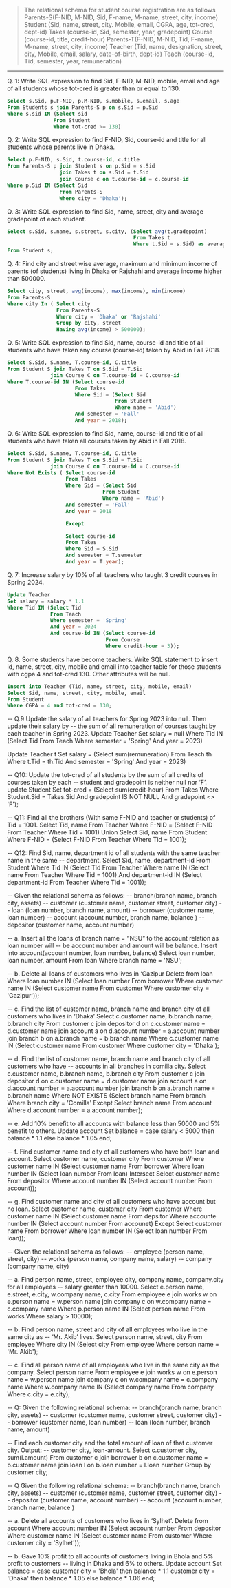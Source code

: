 > The relational schema for student course registration are as follows
> Parents-S(F-NID, M-NID, Sid, F-name, M-name, street, city, income)
> Student (Sid, name, street, city. Mobile, email, CGPA, age, tot-cred, dept-id)
> Takes (course-id, Sid, semester, year, gradepoint)
> Course (course-id, title, credit-hour)
> Parents-T(F-NID, M-NID, Tid, F-name, M-name, street, city, income)
> Teacher (Tid, name, designation, street, city, Mobile, email, salary, date-of-birth, dept-id)
> Teach (course-id, Tid, semester, year, remuneration)

--------------------------------------------

Q. 1: Write SQL expression to find Sid, F-NID, M-NID, mobile, email and age of all
students whose tot-cred is greater than or equal to 130.

```sql
Select s.Sid, p.F-NID, p.M-NID, s.mobile, s.email, s.age
From Students s join Parents-S p on s.Sid = p.Sid
Where s.sid IN (Select sid 
               From Student
               Where tot-cred >= 130)
```

Q. 2: Write SQL expression to find F-NID, Sid, course-id and title for all students whose
parents live in Dhaka.

```sql
Select p.F-NID, s.Sid, t.course-id, c.title
From Parents-S p join Student s on p.Sid = s.Sid
                 join Takes t on s.Sid = t.Sid
                 join Course c on t.course-id = c.course-id
Where p.Sid IN (Select Sid
                 From Parents-S
                 Where city = 'Dhaka');
```

Q. 3: Write SQL expression to find Sid, name, street, city and average gradepoint of each student.

```sql
Select s.Sid, s.name, s.street, s.city, (Select avg(t.gradepoint)
                                         From Takes t
                                         Where t.Sid = s.Sid) as average_gradepoint
From Student s;
```

Q. 4: Find city and street wise average, maximum and minimum income of parents (of students) 
living in Dhaka or Rajshahi and average income higher than 500000.

```sql
Select city, street, avg(income), max(income), min(income)
From Parents-S
Where city In ( Select city 
                From Parents-S 
                Where city = 'Dhaka' or 'Rajshahi'
                Group by city, street
                Having avg(income) > 500000);
```

Q. 5: Write SQL expression to find Sid, name, course-id and title of all students who have
taken any course (course-id) taken by Abid in Fall 2018.

```sql
Select S.Sid, S.name, T.course-id, C.title
From Student S join Takes T on S.Sid = T.Sid
              join Course C on T.course-id = C.course-id
Where T.course-id IN (Select course-id
                      From Takes
                      Where Sid = (Select Sid
                                   From Student
                                   Where name = 'Abid')
                      And semester = 'Fall'
                      And year = 2018);
```
Q. 6: Write SQL expression to find Sid, name, course-id and title of all students who have
taken all courses taken by Abid in Fall 2018.

```sql
Select S.Sid, S.name, T.course-id, C.title
From Student S join Takes T on S.Sid = T.Sid
              join Course C on T.course-id = C.course-id
Where Not Exists ( Select course-id 
                   From Takes
                   Where Sid = (Select Sid
                               From Student
                               Where name = 'Abid')
                   And semester = 'Fall'
                   And year = 2018

                   Except

                   Select course-id
                   From Takes
                   Where Sid = S.Sid
                   And semester = T.semester
                   And year = T.year);
```
Q. 7: Increase salary by 10% of all teachers who taught 3 credit courses in Spring 2024.

```sql
Update Teacher
Set salary = salary * 1.1
Where Tid IN (Select Tid
              From Teach
              Where semester = 'Spring'
              And year = 2024
              And course-id IN (Select course-id
                                From Course
                                Where credit-hour = 3));
```

Q. 8. Some students have become teachers. Write SQL statement to insert id, name, street,
city, mobile and email into teacher table for those students with cgpa 4 and tot-cred 130.
Other attributes will be null.

```sql
Insert into Teacher (Tid, name, street, city, mobile, email)
Select Sid, name, street, city, mobile, email
From Student
Where CGPA = 4 and tot-cred = 130;
```

-- Q.9 Update the salary of all teachers for Spring 2023 into null. Then update their salary by
-- the sum of all remuneration of courses taught by each teacher in Spring 2023.
Update Teacher
Set salary = null
Where Tid IN (Select Tid
              From Teach
              Where semester = 'Spring'
              And year = 2023)

Update Teacher t
Set salary = (Select sum(remuneration)
              From Teach th
              Where t.Tid = th.Tid
              And semester = 'Spring'
              And year = 2023)

-- Q10: Update the tot-cred of all students by the sum of all credits of courses taken by each
-- student and gradepoint is neither null nor ‘F’.
update Student
Set tot-cred = (Select sum(credit-hour)
                From Takes
                Where Student.Sid = Takes.Sid
                And gradepoint IS NOT NULL
                And gradepoint <> 'F');


-- Q11: Find all the brothers (With same F-NID and teacher or students) of Tid = 1001.
Select Tid, name
From Teacher
Where F-NID = (Select F-NID
               From Teacher
               Where Tid = 1001)
Union
Select Sid, name
From Student
Where F-NID = (Select F-NID
               From Teacher
               Where Tid = 1001);

-- Q12: Find Sid, name, department id of all students with the same teacher name in the same 
-- department.
Select Sid, name, department-id
From Student
Where Tid IN (Select Tid
              From Teacher
              Where name IN (Select name
                             From Teacher
                             Where Tid = 1001)
              And department-id IN (Select department-id
                                    From Teacher
                                    Where Tid = 1001));



-- Given the relational schema as follows:
-- branch(branch name, branch city, assets)
-- customer (customer name, customer street, customer city)
-- loan (loan number, branch name, amount)
-- borrower (customer name, loan number)
-- account (account number, branch name, balance )
-- depositor (customer name, account number)

-- a. Insert all the loans of branch name = “NSU” to the account relation as loan number will 
-- be account number and amount will be balance.
Insert into account(account number, loan number, balance)
Select loan number, loan number, amount
From loan
Where branch name = 'NSU';

-- b. Delete all loans of customers who lives in ‘Gazipur
Delete from loan
Where loan number IN (Select loan number
                      From borrower
                      Where customer name IN (Select customer name
                                              From customer
                                              Where customer city = 'Gazipur'));

-- c. Find the list of customer name, branch name and branch city of all customers who lives in ‘Dhaka’
Select c.customer name, b.branch name, b.branch city
From customer c join depositor d on c.customer name = d.customer name
                join account a on d.account number = a.account number
                join branch b on a.branch name = b.branch name
Where c.customer name IN (Select customer name
                          From customer
                          Where customer city = 'Dhaka');


-- d. Find the list of customer name, branch name and branch city of all customers who have 
-- accounts in all branches in comilla city.
Select c.customer name, b.branch name, b.branch city
From customer c join depositor d on c.customer name = d.customer name
                join account a on d.account number = a.account number
                join branch b on a.branch name = b.branch name
Where NOT EXISTS (Select branch name
                  From branch
                  Where branch city = 'Comilla'
                    Except
                  Select branch name
                  From account
                  Where d.account number = a.account number);

-- e. Add 10% benefit to all accounts with balance less than 50000 and 5% benefit to others.
Update account
Set balance =  case 
               salary < 5000 then balance * 1.1
               else balance * 1.05
               end;

-- f. Find customer name and city of all customers who have both loan and account.
Select customer name, customer city
From customer
Where customer name IN (Select customer name
                        From borrower
                        Where loan number IN (Select loan number From loan)
                        Intersect
                        Select customer name
                        From depositor
                        Where account number IN (Select account number From account));

-- g. Find customer name and city of all customers who have account but no loan.
Select customer name, customer city
From customer
Where customer name IN (Select customer name
                        From depsitor
                        Where accounte number IN (Select account number From accounet)
                        Except
                        Select customer name
                        From borrower
                        Where loan number IN (Select loan number From loan));



-- Given the relational schema as follows:
-- employee (person name, street, city)
-- works (person name, company name, salary)
-- company (company name, city)

-- a. Find person name, street, employee.city, company name, company.city for all employees 
-- salary greater than 10000.
Select e.person name, e.street, e.city, w.company name, c.city
From employee e join works w on e.person name = w.person name
                join company c on w.company name = c.company name
Where p.person name IN (Select person name 
                        From works
                        Where salary > 10000);

-- b. Find person name, street and city of all employees who live in the same city as 
-- ‘Mr. Akib’ lives.
Select person name, street, city
From employee 
Where city IN (Select city
               From employee
               Where person name = 'Mr. Akib');

-- c. Find all person name of all employees who live in the same city as the company.
Select person name
From employee e join works w on e.person name = w.person name
                join company c on w.company name = c.company name
Where w.company name IN (Select company name
                        From company
                        Where c.city = e.city);



-- Q: Given the following relational schema:
-- branch(branch name, branch city, assets)
-- customer (customer name, customer street, customer city)
-- borrower (customer name, loan number)
-- loan (loan number, branch name, amount)

-- Find each customer city and the total amount of loan of that customer city. Output:
-- customer city, loan-amount.
Select c.customer city, sum(l.amount)
From customer c join borrower b on c.customer name = b.customer name
                join loan l on b.loan number = l.loan number
Group by customer city;


-- Q Given the following relational schema:
-- branch(branch name, branch city, assets)
-- customer (customer name, customer street, customer city)
-- depositor (customer name, account number)
-- account (account number, branch name, balance )

-- a. Delete all accounts of customers who lives in ‘Sylhet’.
Delete from account
Where account number IN (Select account number
                         From depositor
                         Where customer name IN (Select customer name
                                                 From customer
                                                 Where customer city = 'Sylhet'));

-- b. Gave 10% profit to all accounts of customers living in Bhola and 5% profit to customers
-- living in Dhaka and 6% to others.
Update account
Set balance = case
                customer city = 'Bhola' then balance * 1.1
                customer city = 'Dhaka' then balance * 1.05
                else balance * 1.06
                end;